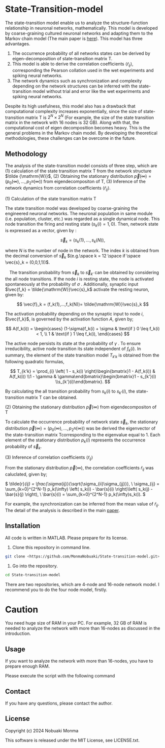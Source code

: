 # State-Transition-model

The state-transition model enable us to analyze the structure-function relationship in neuronal networks, mathematically. This model is developed by coarse-graining cultured neuronal networks and adapting them to the Markov chain model (The main paper is [here](https://arxiv.org/abs/2404.16582)).  This model has three advantages.

1. The occurrence probability of all networks states can be derived by eigen-decomposition of state-transition matrix $\mathrm{T}$. 
2. This model is able to derive the correlation coefficients $\langle \tilde{r}_{ij} \rangle$, corresponding the Pearson collation used in the wet experiments and spiking neural networks.
3. The network dynamics such as synchronization and complexity depending on the network structures can be inferred with the state-transition model without trial and error like the wet experiments and spiking neural networks.

Despite its high usefulness, this model also has a drawback that computational complexity increases exponentially, since  the size of state-transition matrix $\mathrm{T}$ is $2^N \times 2^N$  (For  example, the size of the state transition matrix in the network with 16 nodes is 32 GB). Along with that, the computational cost of eigen decomposition becomes heavy.  This is the general problems in the Markov chain model. By developing the theoretical methodologies,  these challenges can be overcome in the future.

## Methodology

The analysis of the state-transition model consists of three step, which are $(1)$ calculation of the state transition matrix $\mathrm{T}$ from the network structure $\tilde {\mathrm{W}}$, $(2)$ Obtaining the stationary distribution $\vec{p}(\infty) = (p_0(\infty),...,p_{2^N}(\infty))$  from eigendecompositon of $\mathrm{T}$, $(3)$ Inference of the network dynamics from correlation coefficients $\langle \tilde{r}_{ij} \rangle$. 

$(1)$ Calculation of the state transition matrix $\mathrm{T}$

The state transition model was developed by coarse-graining the engineered neuronal networks. The neuronal population in same module (i.e. population, cluster, etc.) was regarded as a single dynamical node. This node transition the firing and resting state ($s_k(i) = 1,0$). Then, network state is expressed as a vector, given by : 

$$
\vec{s}_k = (s_k(1),...,s_k(N)), 
$$

where $N$ is the number of node in the network.   The index $k$ is obtained from the decimal conversion of $\vec{s}_k$ $(e.g.\space k = 12 \space if \space \vec{s}_k = (0,0,1,1))$. 

　The transition probability from $\vec{s}_k$ to $\vec{s}_{k'}$ can be obtained by considering the all node transitions. If the node $i$ is resting state, the node is activated spontaneously at the probability of $\sigma$ . Additionally, synaptic input $\vec{f_k} = \tilde{\mathrm{W}}\vec{s}_k$ activate the resting neuron, given by: 

$$
 \vec{f}_k = (f_k(1),...,f_k(N))= \tilde{\mathrm{W}}\vec{s}_k
$$

 The activation probability depending on the synaptic input to node $i$, $\vec{f_k}$, is governed by the activation function $A$, given by;

$$
A(f_k(i)) = 
\begin{cases}
(1-\sigma)f_k(i) + \sigma & \text{if } 0 \leq f_k(i) < 1, \\
1 & \text{if } 1 \leq f_k(i),
\end{cases}
$$

The active node persists its state at the probability of $\gamma$ . To ensure irreducibility, active node transition its state independent of $f_k(i)$. In summary, the element of the state transition model $T_{k'k}$ is obtained from the following quadratic formulas, 

$$
T_{k'k} =  \prod_{i} \left( 1 - s_k(i) \right)\begin{bmatrix}1 - A(f_k(i)) & A(f_k(i)) \\1 - \gamma & \gamma\end{bmatrix}\begin{bmatrix}1 - s_{k'}(i) \\s_{k'}(i)\end{bmatrix}.
$$

By calculating the all transition probability from $s_k(i)$ to $s_{k'}(i)$, the state-transition matrix $\mathrm{T}$ can be obtained.

$(2)$ Obtaining the stationary distribution $\vec{p}(\infty)$  from eigendecompositon of $\mathrm{T}$

To calculate the occurrence probability of network state $\vec{s}_k$,  the stationary distribution $\vec{p}(\infty) = (p_0(\infty),...,p_{2^N}(\infty))$ was be derived the eigenvector of the state-transition  matrix $\mathrm{T}$corresponding to the eigenvalue equal to 1.  Each element of the stationary distribution $p_k(i)$ represents the occurrence probability of $\vec{s}_k$.

$(3)$ Inference of correlation coefficients $\langle \tilde{r}_{ij} \rangle$

 From the stationary distribution $\vec{p}(\infty)$, the correlation coefficients $\tilde{r}_{ij}$ was caluclated, given by;

$
\tilde{r}_{ij} = \frac{\sigma_{ij}}{\sqrt{\sigma_{ii}\sigma_{jj}}}, 
\\
\sigma_{ij} = \sum_{k=0}^{2^N-1} p_k(\infty) \left( s_k(i) - \bar{s}(i) \right)\left( s_k(j) - \bar{s}(j) \right),
\\
\bar{s}(i) = \sum_{k=0}^{2^N-1} p_k(\infty)s_k(i).
$

 For example, the synchronization can be inferred from the mean value of $\tilde{r}_{ij}$. The detail of the analysis is described in the main  [paper](https://arxiv.org/abs/2404.16582).

## Installation

All code is written in MATLAB. Please prepare for its license.

1. Clone this repository in command line.

```bash
git clone <https://github.com/MonmaNobuaki/State-transition-model.git>
```

1. Go into the repository.

```bash
cd State-transition-model
```

There are two repositories, which are 4-node and 16-node network model. I recommend you to do the four node model, firstly.

# Caution

You need huge size of RAM in your PC. For example, 32 GB of RAM is needed to analyze the network with more than 16-nodes as discussed in the introduction. 

## Usage

If you want to analyze the network with more than 16-nodes, you have to prepare enough RAM.

Please execute the script with the following command

## Contact

If you have any questions, please contact the author.

## License

Copyright (c) 2024 Nobuaki Monma

This software is released under the MIT License, see LICENSE.txt.

